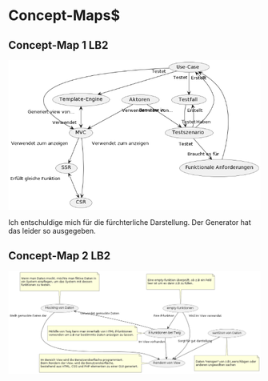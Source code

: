 # Concept-Maps$

## Concept-Map 1 LB2

![Concept-Map 2 LB2](../img/conceptmap1.png)

Ich entschuldige mich für die fürchterliche Darstellung. Der Generator hat das leider so ausgegeben.

## Concept-Map 2 LB2

![Concept-Map LB2](../img/CONCEPTMAP2.png)
